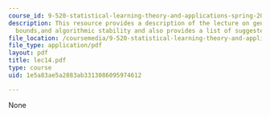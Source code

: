 ```yaml
---
course_id: 9-520-statistical-learning-theory-and-applications-spring-2006
description: This resource provides a description of the lecture on generalization
  bounds,and algorithmic stability and also provides a list of suggested readings.
file_location: /coursemedia/9-520-statistical-learning-theory-and-applications-spring-2006/1e5a83ae5a2883ab3313086095974612_lec14.pdf
file_type: application/pdf
layout: pdf
title: lec14.pdf
type: course
uid: 1e5a83ae5a2883ab3313086095974612

---
```

None